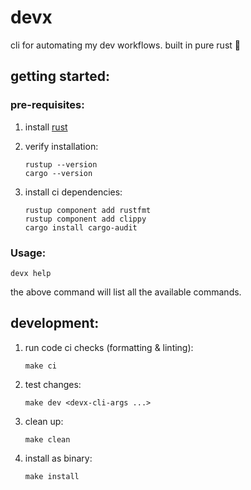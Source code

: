 # devx

cli for automating my dev workflows. built in pure rust 🦀

## getting started:

### pre-requisites:

1.  install [rust](https://www.rust-lang.org/tools/install)

2.  verify installation:

    ```shell
    rustup --version
    cargo --version
    ```

3.  install ci dependencies:

    ```shell
    rustup component add rustfmt
    rustup component add clippy
    cargo install cargo-audit
    ```

### Usage:

```shell
devx help
```

the above command will list all the available commands.

## development:

1.  run code ci checks (formatting & linting):

    ```shell
    make ci
    ```

2.  test changes:

    ```shell
    make dev <devx-cli-args ...>
    ```

3.  clean up:

    ```shell
    make clean
    ```

4.  install as binary:

    ```shell
    make install
    ```
